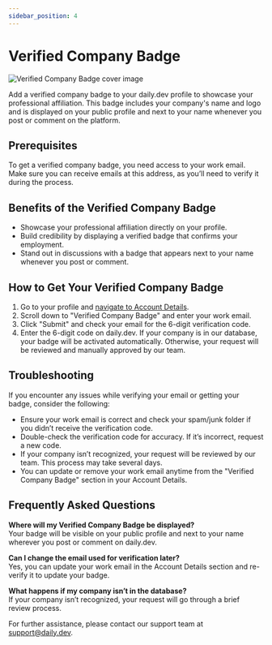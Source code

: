 ```yaml
---
sidebar_position: 4
---
```


# Verified Company Badge

![Verified Company Badge cover image](https://daily-now-res.cloudinary.com/image/upload/v1724770668/docs/EmailCover_1.png)

Add a verified company badge to your daily.dev profile to showcase your professional affiliation. This badge includes your company's name and logo and is displayed on your public profile and next to your name whenever you post or comment on the platform.

## Prerequisites

To get a verified company badge, you need access to your work email. Make sure you can receive emails at this address, as you’ll need to verify it during the process.

## Benefits of the Verified Company Badge

- Showcase your professional affiliation directly on your profile.
- Build credibility by displaying a verified badge that confirms your employment.
- Stand out in discussions with a badge that appears next to your name whenever you post or comment.

## How to Get Your Verified Company Badge

1. Go to your profile and [navigate to Account Details](https://app.daily.dev/account/profile#verified-company-badge).
2. Scroll down to "Verified Company Badge" and enter your work email.
3. Click "Submit" and check your email for the 6-digit verification code.
4. Enter the 6-digit code on daily.dev. If your company is in our database, your badge will be activated automatically. Otherwise, your request will be reviewed and manually approved by our team.

## Troubleshooting

If you encounter any issues while verifying your email or getting your badge, consider the following:

- Ensure your work email is correct and check your spam/junk folder if you didn’t receive the verification code.
- Double-check the verification code for accuracy. If it’s incorrect, request a new code.
- If your company isn’t recognized, your request will be reviewed by our team. This process may take several days.
- You can update or remove your work email anytime from the "Verified Company Badge" section in your Account Details.

## Frequently Asked Questions

**Where will my Verified Company Badge be displayed?**  
Your badge will be visible on your public profile and next to your name wherever you post or comment on daily.dev.

**Can I change the email used for verification later?**  
Yes, you can update your work email in the Account Details section and re-verify it to update your badge.

**What happens if my company isn’t in the database?**  
If your company isn’t recognized, your request will go through a brief review process.

For further assistance, please contact our support team at [support@daily.dev](mailto:support@daily.dev).